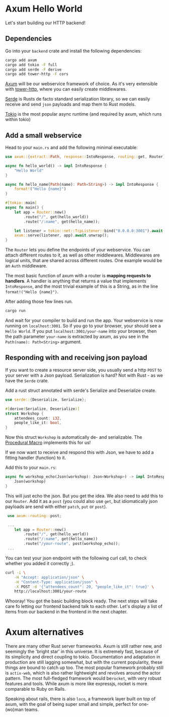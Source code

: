 # Axum Hello World

Let's start building our HTTP backend!

## Dependencies

Go into your `backend` crate and install the following dependencies:

```sh
cargo add axum
cargo add tokio -F full
cargo add serde -F derive
cargo add tower-http -F cors
```

[Axum](https://github.com/tokio-rs/axum) will be our webservice framework of choice. As it's very extensible with [tower-http](https://github.com/tower-rs/tower-http), where you can easily create middlewares.

[Serde](https://serde.rs/) is Rusts de facto standard serialization library, so we can easily receive and send `json` payloads and map them to Rust models.

[Tokio](https://tokio.rs/) is the most popular async runtime (and required by axum, which runs within tokio)

## Add a small webservice

Head to your `main.rs` and add the following minimal executable:

```rust
use axum::{extract::Path, response::IntoResponse, routing::get, Router};

async fn hello_world() -> impl IntoResponse {
    "Hello World"
}

async fn hello_name(Path(name): Path<String>) -> impl IntoResponse {
    format!("Hello {name}")
}

#[tokio::main]
async fn main() {
    let app = Router::new()
        .route("/", get(hello_world))
        .route("/:name", get(hello_name));

    let listener = tokio::net::TcpListener::bind("0.0.0.0:3001").await.unwrap();
    axum::serve(listener, app).await.unwrap();
}
```

The `Router` lets you define the endpoints of your webservice. You can attach different routes to it, as well as other middlewares.
Middlewares are logical units, that are shared across different routes. One example would be an `Auth` middleware.

The most basic function of axum with a router is **mapping requests to handlers**. A handler is anything that
returns a value that implements `IntoResponse`, and the most trivial example of this is a String, as in the line `format!("Hello {name}")`.

After adding those few lines run.

```sh
cargo run
```

And wait for your compiler to build and run the app. Your webservice is now running on `localhost:3001`. So if you go to your browser, your should see a `Hello World`.
If you put `localhost:3001/your-name` into your browser, then the path parameter `your-name` is extracted by axum, as you see in the `Path(name): Path<String>` argument.

## Responding with and receiving json payload

If you want to create a resource server side, you usually send a http `POST` to your server with a Json payload.
Serialization is hard? Not with Rust - as we have the `Serde` crate.

Add a rust struct annotated with serde's Serialize and Deserialize create.

```rust
use serde::{Deserialize, Serialize};

#[derive(Serialize, Deserialize)]
struct Workshop {
    attendees_count: i32,
    people_like_it: bool,
}
```

Now this struct `Workshop` is automatically de- and serializable. The [Procedural Macro](https://doc.rust-lang.org/reference/procedural-macros.html) implements this for us!

If we now want to receive and respond this with Json, we have to add a fitting handler (function) to it.

Add this to your `main.rs`:

```rust
async fn workshop_echo(Json(workshop): Json<Workshop>) -> impl IntoResponse {
    Json(workshop)
}
```

This will just echo the json. But you get the idea. We also need to add this to our `Router`.
Add it as a `post` (you could also use `get`, but idiomatically json payloads are send with either `patch`, `put` or `post`).

```rust
 use axum::routing::post;
```

```rust
 ...
    let app = Router::new()
        .route("/", get(hello_world))
        .route("/:name", get(hello_name))
        .route("/your-route", post(workshop_echo));
 ...
```

You can test your json endpoint with the following curl call, to check whether you added it correctly ;).

```sh
curl -i \
    -H "Accept: application/json" \
    -H "Content-Type: application/json" \
    -X POST -d '{"attendees_count": 20, "people_like_it": true}' \
    http://localhost:3001/your-route
```

Whooray! You got the basic building block ready. The next steps will take care fo letting our frontend backend talk to each other. Let's 
display a list of items from our backend in the frontend in the next chapter.

# Axum alternatives
There are many other Rust server frameworks.
Axum is still rather new, and seemingly the 'bright star' in this universe. It is extremely fast, because of its simplicity and direct coupling to tokio.
Documentation and adaptation in production are still lagging somewhat, but with the current popularity, these things are bound to catch up too.
The most popular framework probably still is `actix-web`, which is also rather lightweight and revolves around the actor pattern.
The most full-fledged framework would be`rocket`, with very robust features and tools. While axum is more like expressjs, rocket is more comparable to Ruby on Rails.

Speaking about rails, there is also `loco`, a framework layer built on top of axum, with the goal of being super small and simple, perfect for one-(wo)man teams.

